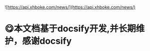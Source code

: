 ![https://api.xhboke.com/news/](https://api.xhboke.com/news/)

# 😋本文档基于docsify开发,并长期维护，感谢docsify

<!-- 生成目录  ctrl+shit+p  输入mpetoc 配置好depth 1-3 3级 ctrl+s 生成完 复制到slidebar 删除后，编辑目录  选中- [ ctrl+shit+L 全部编辑 光标移动最前面
    回车，删除第一个空格  然后在每个#前面加上/md/[filename] -->